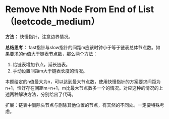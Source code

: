 # Remove Nth Node From End of List（leetcode_medium）
**方法：** 快慢指针，注意边界情况。

**总结思考：** fast指针与slow指针的间距m应该时钟小于等于链表总体节点数。如果要求的m值大于链表节点数，那么两个方法：
1. 给链表增加节点，延长链表。
2. 手动设置间距m大于链表长度的情况。

本题给定的n值最大为n，可以达到最大节点数，使用快慢指针的方案要求间距为n+1，恰好存在间距m=n+1，m比最大节点数多一个的情况。对应这种的情况的上述两种解决方法，分别给出了代码。

扩展：链表中删除头节点与删除其他位置的节点，有天然的不同处。一定要特殊考虑。